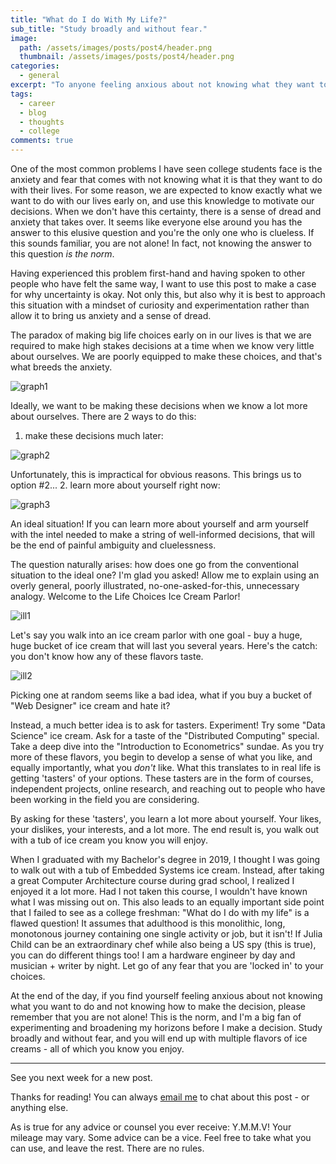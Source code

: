 ```yaml
---
title: "What do I do With My Life?"
sub_title: "Study broadly and without fear."
image: 
  path: /assets/images/posts/post4/header.png
  thumbnail: /assets/images/posts/post4/header.png
categories:
  - general
excerpt: "To anyone feeling anxious about not knowing what they want to do with their lives"
tags:
  - career
  - blog
  - thoughts
  - college
comments: true
---
```


One of the most common problems I have seen college students face is the anxiety and fear that comes with not knowing what it is that they want to do with their lives. For some reason, we are expected to know exactly what we want to do with our lives early on, and use this knowledge to motivate our decisions. When we don't have this certainty, there is a sense of dread and anxiety that takes over. It seems like everyone else around you has the answer to this elusive question and you're the only one who is clueless. If this sounds familiar, you are not alone! In fact, not knowing the answer to this question *is the norm*.

Having experienced this problem first-hand and having spoken to other people who have felt the same way, I want to use this post to make a case for why uncertainty is okay. Not only this, but also why it is best to approach this situation with a mindset of curiosity and experimentation rather than allow it to bring us anxiety and a sense of dread. 

The paradox of making big life choices early on in our lives is that we are required to make high stakes decisions at a time when we know very little about ourselves. We are poorly equipped to make these choices, and that's what breeds the anxiety. 

![graph1](/assets/images/posts/post4/g1.png)

Ideally, we want to be making these decisions when we know a lot more about ourselves. There are 2 ways to do this:

1. make these decisions much later: 

![graph2](/assets/images/posts/post4/g2.png)

Unfortunately, this is impractical for obvious reasons. This brings us to option #2...
2. learn more about yourself right now:

![graph3](/assets/images/posts/post4/g3.png)


An ideal situation! If you can learn more about yourself and arm yourself with the intel needed to make a string of well-informed decisions, that will be the end of painful ambiguity and cluelessness. 

The question naturally arises: how does one go from the conventional situation to the ideal one? I'm glad you asked! Allow me to explain using an overly general, poorly illustrated, no-one-asked-for-this, unnecessary analogy. Welcome to the Life Choices Ice Cream Parlor!

![ill1](/assets/images/posts/post4/ill1.png)

Let's say you walk into an ice cream parlor with one goal - buy a huge, huge bucket of ice cream that will last you several years. Here's the catch: you don't know how any of these flavors taste. 

![ill2](/assets/images/posts/post4/ill2.png)

Picking one at random seems like a bad idea, what if you buy a bucket of "Web Designer" ice cream and hate it? 

Instead, a much better idea is to ask for tasters. Experiment! Try some "Data Science" ice cream. Ask for a taste of the "Distributed Computing" special. Take a deep dive into the "Introduction to Econometrics" sundae. As you try more of these flavors, you begin to develop a sense of what you like, and equally importantly, what you *don't* like. What this translates to in real life is getting 'tasters' of your options. These tasters are in the form of courses, independent projects, online research, and reaching out to people who have been working in the field you are considering.  

By asking for these 'tasters', you learn a lot more about yourself. Your likes, your dislikes, your interests, and a lot more. The end result is, you walk out with a tub of ice cream you know you will enjoy. 

When I graduated with my Bachelor's degree in 2019, I thought I was going to walk out with a tub of Embedded Systems ice cream. Instead, after taking a great Computer Architecture course during grad school, I realized I enjoyed it a lot more. Had I not taken this course, I wouldn't have known what I was missing out on. This also leads to an equally important side point that I failed to see as a college freshman: "What do I do with my life" is a flawed question! It assumes that adulthood is this monolithic, long, monotonous journey containing one single activity or job, but it isn't! If Julia Child can be an extraordinary chef while also being a US spy (this is true), you can do different things too! I am a hardware engineer by day and musician + writer by night. Let go of any fear that you are 'locked in' to your choices. 

At the end of the day, if you find yourself feeling anxious about not knowing what you want to do and not knowing how to make the decision, please remember that you are not alone! This is the norm, and I'm a big fan of experimenting and broadening my horizons before I make a decision. Study broadly and without fear, and you will end up with multiple flavors of ice creams - all of which you know you enjoy.

---

 See you next week for a new post.

 Thanks for reading! You can always [email me](mailto:parthswat@gmail.com) to chat about this post - or anything else.

 As is true for any advice or counsel you ever receive: Y.M.M.V! Your mileage may vary. Some advice can be a vice. Feel free to take what you can use, and leave the rest. There are no rules.
